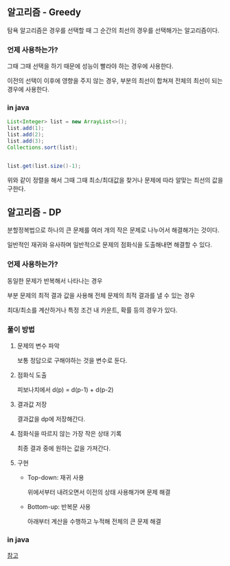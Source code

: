 ## 알고리즘 - Greedy

탐욕 알고리즘은 경우를 선택할 때 그 순간의 최선의 경우를 선택해가는 알고리즘이다.



### 언제 사용하는가?

그때 그때 선택을 하기 때문에 성능이 빨라야 하는 경우에 사용한다.

이전의 선택이 이후에 영향을 주지 않는 경우, 부분의 최선이 합쳐져 전체의 최선이 되는 경우에 사용한다.



### in java

```java
List<Integer> list = new ArrayList<>();
list.add(1);
list.add(2);
list.add(3);
Collections.sort(list);


list.get(list.size()-1);
```

위와 같이 정렬을 해서 그때 그때 최소/최대값을 찾거나 문제에 따라 알맞는 최선의 값을 구한다.




## 알고리즘 - DP

분할정복법으로 하나의 큰 문제를 여러 개의 작은 문제로 나누어서 해결해가는 것이다.

일반적인 재귀와 유사하며 일반적으로 문제의 점화식을 도출해내면 해결할 수 있다.



### 언제 사용하는가?

동일한 문제가 반복해서 나타나는 경우

부분 문제의 최적 결과 값을 사용해 전체 문제의 최적 결과를 낼 수 있는 경우

최대/최소를 계산하거나 특정 조건 내 카운트, 확률 등의 경우가 있다.



### 풀이 방법

1. 문제의 변수 파악

   보통 정답으로 구해야하는 것을 변수로 둔다.

2. 점화식 도출

   피보나치에서 d(p) = d(p-1) + d(p-2)

3. 결과값 저장

   결과값을 dp에 저장해간다.

4. 점화식을 따르지 않는 가장 작은 상태 기록

   최종 결과 중에 원하는 값을 가져간다.

5. 구현

    - Top-down: 재귀 사용

      위에서부터 내려오면서 이전의 상태 사용해가며 문제 해결

    - Bottom-up: 반복문 사용

      아래부터 계산을 수행하고 누적해 전체의 큰 문제 해결



### in java

[참고](https://hongjw1938.tistory.com/47)


